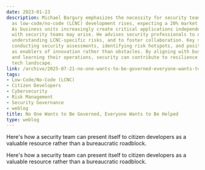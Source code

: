 ```yaml
---
date: 2023-01-23
description: Michael Bargury emphasizes the necessity for security teams to adapt
  as low-code/no-code (LCNC) development rises, expecting a 20% market growth in 2023.
  As business units increasingly create critical applications independently, conflicts
  with security teams may arise. He advises security professionals to engage proactively,
  understanding LCNC-specific risks, and to foster collaboration. Key strategies include
  conducting security assessments, identifying risk hotspots, and positioning themselves
  as enablers of innovation rather than obstacles. By aligning with business objectives
  and learning their operations, security can contribute to resilience in an evolving
  tech landscape.
link: /archive/2025-07-21-no-one-wants-to-be-governed-everyone-wants-to-be-helped
tags:
- Low-Code/No-Code (LCNC)
- Citizen Developers
- Cybersecurity
- Risk Management
- Security Governance
- weblog
title: No One Wants to Be Governed, Everyone Wants to Be Helped
type: weblog
---
```


Here's how a security team can present itself to citizen developers as a valuable resource rather than a bureaucratic roadblock.

Here's how a security team can present itself to citizen developers as a valuable resource rather than a bureaucratic roadblock.

